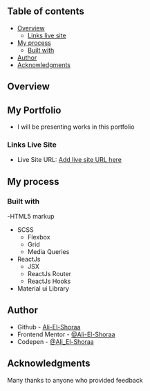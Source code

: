 
## Table of contents

- [Overview](#overview)
  - [Links live site](#links-live-site)
- [My process](#my-process)
  - [Built with](#built-with)
- [Author](#author)
- [Acknowledgments](#acknowledgments)
## Overview

## My Portfolio
- I will be presenting works in this portfolio
 
### Links Live Site

- Live Site URL: [Add live site URL here](https://ali-el-shoraa.github.io/my-portfolio/)

## My process

### Built with

-HTML5 markup
- SCSS
  - Flexbox
  - Grid
  - Media Queries
- ReactJs
  - JSX
  - ReactJs Router
  - ReactJs Hooks
- Material ui Library

## Author

- Github - [Ali-El-Shoraa](https://github.com/Ali-El-Shoraa)
- Frontend Mentor - [@Ali-El-Shoraa](https://www.frontendmentor.io/profile/Ali-El-Shoraa)
- Codepen - [@Ali_El-Shoraa](https://codepen.io/Ali_El-Shoraa)

## Acknowledgments

Many thanks to anyone who provided feedback
